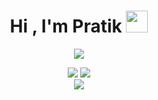 <h1 align="center">Hi , I'm Pratik <img src="https://media.giphy.com/media/hvRJCLFzcasrR4ia7z/giphy.gif" width="35"></h1>
<!--
**pratikbs2002/pratikbs2002** is a ✨ _special_ ✨ repository because its `README.md` (this file) appears on your GitHub profile.

Here are some ideas to get you started:

- 🔭 I’m currently working on ...
- 🌱 I’m currently learning ...
- 👯 I’m looking to collaborate on ...
- 🤔 I’m looking for help with ...
- 💬 Ask me about ...
- 📫 How to reach me: ...
- 😄 Pronouns: ...
- ⚡ Fun fact: ...
-->

<!-- <br/> -->
</div>

<div align="center">

![](https://visitcount.itsvg.in/api?id=pratikbs2002&label=Profile%20Views&color=1&icon=0&pretty=true)

![](https://github-readme-stats.vercel.app/api?username=pratikbs2002&theme=dark&hide_border=true&include_all_commits=true&count_private=true&show_icons=true) ![](https://github-readme-streak-stats.herokuapp.com/?user=pratikbs2002&theme=dark&hide_border=true) 
<br/>
![](https://github-readme-stats.vercel.app/api/top-langs/?username=pratikbs2002&theme=dark&hide_border=true&include_all_commits=true&count_private=true&layout=compact)

<br/>

<br/><br/>
